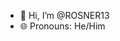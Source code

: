 - 👋 Hi, I’m @ROSNER13
- 🌐 Pronouns: He/Him


<!---
- 👀 I'm currently creating a game
- 🌱 I’m currently learning 
ROSNER13/ROSNER13 is a ✨ special ✨ repository because its `README.md` (this file) appears on your GitHub profile.
You can click the Preview link to take a look at your changes.
--->

